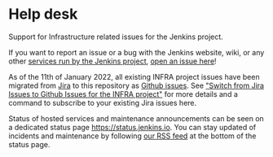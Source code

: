 # Help desk

Support for Infrastructure related issues for the Jenkins project.

If you want to report an issue or a bug with the Jenkins website, wiki, or any other [services run by the Jenkins project](https://www.jenkins.io/projects/infrastructure/), [open an issue here](https://github.com/jenkins-infra/helpdesk/issues/new/choose)!

As of the 11th of January 2022, all existing INFRA project issues have been migrated from [Jira](https://issues.jenkins.io/projects/INFRA/issues) to this repository as [Github issues](https://github.com/jenkins-infra/helpdesk/issues?q=label%3Aimported-jira-issue).
See ["Switch from Jira Issues to Github Issues for the INFRA project"](https://github.com/jenkins-infra/helpdesk/issues/9) for more details and a command to subscribe to your existing Jira issues here.

Status of hosted services and maintenance announcements can be seen on a dedicated status page https://status.jenkins.io. You can stay updated of incidents and maintenance by following [our RSS feed](https://status.jenkins.io/index.xml) at the bottom of the status page.

<!-- TODO Add FAQ below -->
